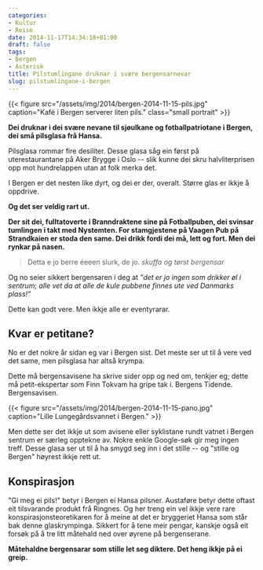 ```yaml
---
categories:
- Kultur
- Reise
date: 2014-11-17T14:34:18+01:00
draft: false
tags:
- Bergen
- Asterisk
title: Pilstumlingane druknar i svære bergensarnevar
slug: pilstumlingane-i-bergen
---
```

{{< figure src="/assets/img/2014/bergen-2014-11-15-pils.jpg" caption="Kafé i Bergen serverer liten pils." class="small portrait" >}}

**Dei druknar i dei svære nevane til sjøulkane og fotballpatriotane i Bergen, dei små pilsglasa frå Hansa.**

Pilsglasa rommar fire desiliter. Desse glasa såg ein først på uterestaurantane på Aker Brygge i Oslo -- slik kunne dei skru halvliterprisen opp mot hundrelappen utan at folk merka det.

I Bergen er det nesten like dyrt, og dei er der, overalt. Større glas er ikkje å oppdrive.

**Og det ser veldig rart ut.**

<!--more-->

**Der sit dei, fulltatoverte i Branndraktene sine på Fotballpuben, dei svinsar tumlingen i takt med Nystemten. For stamgjestene på Vaagen Pub på Strandkaien er stoda den same. Dei drikk fordi dei må, lett og fort. Men dei rynkar på nasen.**

>Detta e jo berre éeeen slurk, de jo.
><cite>skuffa og tørst bergensar</cite> 

Og no seier sikkert bergensaren i deg at _"det er jo ingen som drikker øl i sentrum; alle vet da at alle de kule pubbene finnes ute ved Danmarks plass!"_

Dette kan godt vere. Men ikkje alle er eventyrarar.

## Kvar er petitane?

No er det nokre år sidan eg var i Bergen sist. Det meste ser ut til å vere ved det same, men pilsglasa har altså krympa. 

Dette må bergensavisene ha skrive sider opp og ned om, tenkjer eg; dette må petit-ekspertar som Finn Tokvam ha gripe tak i. Bergens Tidende. Bergensavisen.

{{< figure src="/assets/img/2014/bergen-2014-11-15-pano.jpg" caption="Lille Lungegårdsvannet i Bergen." >}}

Men dette ser det ikkje ut som avisene eller syklistane rundt vatnet i Bergen sentrum er særleg opptekne av. Nokre enkle Google-søk gir meg ingen treff. Desse glasa ser ut til å ha smygd seg inn i det stille -- og "stille og Bergen" høyrest ikkje rett ut.

## Konspirasjon

"Gi meg ei pils!" betyr i Bergen ei Hansa pilsner. Austaføre betyr dette oftast eit tilsvarande produkt frå Ringnes. Og her treng ein vel ikkje vere rare konspirasjonsteoretikaren for å meine at det er bryggeriet Hansa som står bak denne glaskrympinga. Sikkert for å tene meir pengar, kanskje også eit forsøk på å tre litt måtehald ned over øyrene på bergenserane.

**Måtehaldne bergensarar som  stille let seg diktere. Det heng ikkje på ei greip.**
